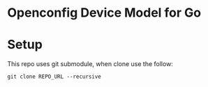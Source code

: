 # Openconfig Device Model for Go

# Setup

This repo uses git submodule, when clone use the follow:

```
git clone REPO_URL --recursive
```
